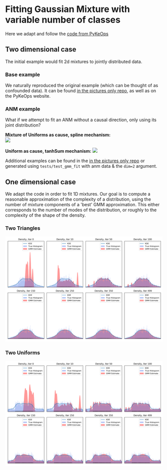 # Fitting Gaussian Mixture with variable number of classes

Here we adapt and follow the [code from PyKeOps](https://www.kernel-operations.io/keops/_auto_tutorials/gaussian_mixture/plot_gaussian_mixture.html#sphx-glr-auto-tutorials-gaussian-mixture-plot-gaussian-mixture-py)

## Two dimensional case
The initial example would fit 2d mixtures to jointly distributed data.

### Base example

We naturally reproduced the original example (which can be thought of as confounded data).
It can be found [in the pictures only repo](https://github.com/ArnoVel/causal-pictures/fitting/gmm/dim-two),
as well as on the PyKeOps website.

### ANM example

What if we attempt to fit an ANM without a causal direction,
only using its joint distribution?

**Mixture of Uniforms as cause, spline mechanism:**  
![](./dim-two/anm_ex_mixtunif_spline.png?raw=true)

**Uniform as cause, tanhSum mechanism:**
![](./dim-two/anm_ex_uniform_tanhsum499.png?raw=true)

Additional examples can be found in the [in the pictures only repo](https://github.com/ArnoVel/causal-pictures/fitting/gmm/dim-two)
or generated using `tests/test_gmm_fit` with anm data & the `dim=2` argument.

## One dimensional case

We adapt the code in order to fit 1D mixtures.
Our goal is to compute a reasonable approximation of the complexity of a distribution,
using the number of mixture components of a 'best' GMM approximation.
This either corresponds to the number of modes of the distribution, or roughly
to the complexity of the shape of the density.

### Two Triangles
![](./dim-one/triangles/sparsity_1/gmm_fit_iter499.png)

### Two Uniforms
![](./dim-one/unifs/overlapping/sparsity_1/seed_0/gmm_fit_iter499.png)

